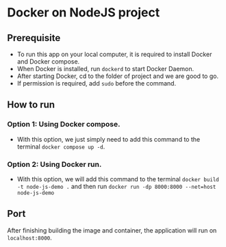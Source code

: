 # Docker on NodeJS project

## Prerequisite
- To run this app on your local computer, it is required to install Docker and Docker compose.
- When Docker is installed, run `dockerd` to start Docker Daemon.
- After starting Docker, cd to the folder of project and we are good to go.
- If permission is required, add `sudo` before the command.

## How to run
### Option 1: Using Docker compose.
- With this option, we just simply need to add this command to the terminal `docker compose up -d`.

### Option 2: Using Docker run.
- With this option, we will add this command to the terminal `docker build -t node-js-demo .` and then run `docker run -dp 8000:8000 --net=host node-js-demo`

## Port
After finishing building the image and container, the application will run on `localhost:8000`.